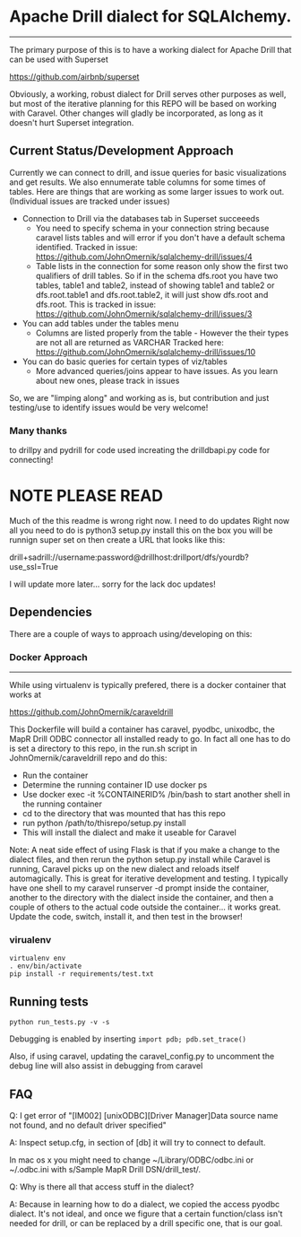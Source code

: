 # Apache Drill dialect for SQLAlchemy.
---
The primary purpose of this is to have a working dialect for Apache Drill that can be used with Superset 

https://github.com/airbnb/superset

Obviously, a working, robust dialect for Drill serves other purposes as well, but most of the iterative planning for this REPO will be based on working with Caravel. Other changes will gladly be incorporated, as long as it doesn't hurt Superset integration. 

## Current Status/Development Approach
Currently we can connect to drill, and issue queries for basic visualizations and get results. We also ennumerate table columns for some times of tables. Here are things that are working as some larger issues to work out. (Individual issues are tracked under issues)

* Connection to Drill via the databases tab in Superset succeeeds
  * You need to specify schema in your connection string because caravel lists tables and will error if you don't have a default schema identified. Tracked in issue: https://github.com/JohnOmernik/sqlalchemy-drill/issues/4
  * Table lists in the connection for some reason only show the first two qualifiers of drill tables.  So if in the schema dfs.root you have two tables, table1 and table2, instead of showing table1 and table2 or dfs.root.table1 and dfs.root.table2, it will just show dfs.root and dfs.root.  This is tracked in issue: https://github.com/JohnOmernik/sqlalchemy-drill/issues/3
* You can add tables under the tables menu
  * Columns are listed properly from the table - However the their types are not all are returned as VARCHAR Tracked here: https://github.com/JohnOmernik/sqlalchemy-drill/issues/10
* You can do basic queries for certain types of viz/tables
  * More advanced queries/joins appear to have issues. As you learn about new ones, please track in issues

So, we are "limping along" and working as is, but contribution and just testing/use to identify issues would be very welcome! 


### Many thanks
to drillpy and pydrill for code used increating the drilldbapi.py code for connecting!



# NOTE PLEASE READ
Much of the this readme is wrong right now. I need to do updates
Right now all you need to do is python3 setup.py install this on the box you will be runnign super set on then create a URL that looks like this:

drill+sadrill://username:password@drillhost:drillport/dfs/yourdb?use_ssl=True

I will update more later... sorry for the lack doc updates!


## Dependencies
There are a couple of ways to approach using/developing on this: 


### Docker Approach
---
While using virtualenv is typically prefered, there is a docker container that works at 

https://github.com/JohnOmernik/caraveldrill

This Dockerfile will build a container has caravel, pyodbc, unixodbc, the MapR Drill ODBC connector all installed ready to go.  In fact all one has to do is set a directory to this repo, in the run.sh script in JohnOmernik/caraveldrill repo and do this:
* Run the container
* Determine the running container ID use docker ps
* Use docker exec -it %CONTAINERID% /bin/bash to start another shell in the running container
* cd to the directory that was mounted that has this repo
* run python /path/to/thisrepo/setup.py install
* This will install the dialect and make it useable for Caravel

Note: A neat side effect of using Flask is that if you make a change to the dialect files, and then rerun the python setup.py install while Caravel is running, Caravel picks up on the new dialect and reloads itself automagically. This is great for iterative development and testing. I typically have one shell to my caravel runserver -d prompt inside the container, another to the directory with the dialect inside the container, and then a couple of others to the actual code outside the container... it works great. Update the code, switch, install it, and then test in the browser!

### virualenv 
```
virtualenv env
. env/bin/activate
pip install -r requirements/test.txt
```

## Running tests
```
python run_tests.py -v -s
```

Debugging is enabled by inserting ```import pdb; pdb.set_trace()```

Also, if using caravel, updating the caravel_config.py to uncomment the debug line will also assist in debugging from caravel 

## FAQ

Q: I get error of "[IM002] [unixODBC][Driver Manager]Data source name not found, and no default driver specified"

A: Inspect setup.cfg, in section of [db] it will try to connect to default. 

In mac os x you might need to change ~/Library/ODBC/odbc.ini or ~/.odbc.ini with s/Sample MapR Drill DSN/drill_test/.

Q: Why is there all that access stuff in the dialect?

A: Because in learning how to do a dialect, we copied the access pyodbc dialect. It's not ideal, and once we figure that a certain function/class isn't needed for drill, or can be replaced by a drill specific one, that is our goal. 


